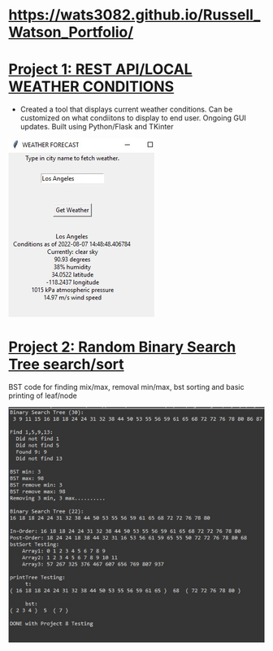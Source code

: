 # https://wats3082.github.io/Russell_Watson_Portfolio/





# [Project 1: REST API/LOCAL WEATHER CONDITIONS](https://github.com/wats3082/WeatherAppProject.git) 
* Created a tool that displays current weather conditions. Can be customized on what condiitons to display to end user. Ongoing GUI updates. Built using Python/Flask and TKinter


![](/ZZAAAASS.jpg)


# [Project 2: Random Binary Search Tree search/sort](https://github.com/PlayingNumbers/ball_image_classifier) 
BST code for finding mix/max, removal min/max, bst sorting and basic printing of leaf/node

![](/zazaza.jpg)
